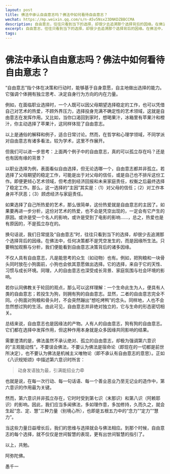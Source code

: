 ```yaml
---
layout: post
title: 佛法中承认自由意志吗？佛法中如何看待自由意志？
wechat: https://mp.weixin.qq.com/s/n-A5v5Nsx23DNKDZBBCCMA
description: 自由意志，往往只看到当下的选择，却很少去追溯那个选择背后的因缘。在佛法中，任何决策都不是凭空发生的，而是因缘所生法。只要稍加观察与分析，我们便能看到自由意志决策背后的诸多因缘。
excerpt: 自由意志，往往只看到当下的选择，却很少去追溯那个选择背后的因缘。在佛法中，任何决策都不是凭空发生的，而是因缘所生法。只要稍加观察与分析，我们便能看到自由意志决策背后的诸多因缘。
tags:
---
```


# 佛法中承认自由意志吗？佛法中如何看待自由意志？

“自由意志”指个体在决策和行动时，能够基于自身意愿，自主地做出选择的能力。它强调个体拥有独立思考、决定自身行为方向的内在力量。

例如，在面临职业选择时，一个人既可以因父母期望选择稳定的工作，也可以凭借自己对艺术的热爱，不顾外界压力，选择投身充满不确定性的艺术领域，这就是自由意志在发挥作用。又比如，当你口渴回到家时，想喝果汁，冰箱里有苹果汁和橙汁，你主动选择了苹果汁，这同样体现了自由意志。

以上是通俗的解释和例子，适合日常讨论。然而，在哲学和心理学领域，不同学派对自由意志有诸多看法，较为学术，这里不作展开。

但我们可以进一步思考：上面两个例子中的自由意志，真的可以孤立存在吗？还是也有因有缘的背景？

以职业选择为例，表面看似自由选择，但无论选哪一个，自由意志都并非孤立。若选择了父母期望的稳定工作，可能是出于对父母的信任，或是自己也不排斥这份工作。即便更倾心艺术领域，但考虑到经济回报和未来家庭责任，权衡之后最终选择了稳定工作。那么，这一选择的“主因”其实是：（1）对父母的信任；（2）对工作本身并不厌恶；（3）顾虑经济与家庭责任。

如果选择了自己所热爱的艺术，那么很简单，这份热爱就是自由意志的主因了。如果要再进一步分析，这份对艺术的热爱，也不会是凭空出现的，一定会有它产生的原因。或许是受一个名人的影响，或许是受到了电影的影响……，总之，热爱也是有原因的，不是孤立存在的。

换句话说，我们日常提及“自由意志”时，往往只看到当下的选择，却很少去追溯那个选择背后的因缘。在佛法中，任何决策都不是凭空发生的，而是因缘所生法。只要稍加观察与分析，我们便能看到自由意志决策背后的诸多因缘。

不仅人具有自由意志，凡是能思考的众生（如动物）也有。例如，把狗粮和一块骨头同时放在小狗面前，小狗也会依其意愿做出选择。它的选择，来自于它的天性、习惯与成长环境。同理，人的自由意志也深受成长背景、家庭氛围与社会环境的影响。

若你认同佛教关于轮回的观点，那么可以这样理解：一个生命此生为人，便具有人类的自由意志；若投生为狗，则拥有狗的自由意志。显然，二者的自由意志完全不同。小狗面对狗粮和骨头时，不会突然蹦出“想吃烤鸭”的念头。同样地，人也不会忽然想过狗的生活。由此可见，自由意志并非绝对独立的，它与生命的形态密切相关。

总结来说，自由意志也是因缘法的产物。人有人的自由意志，狗有狗的自由意志。它们都在选择中发挥作用，但这种作用本身就是众多因缘共同影响的结果。

需要澄清的是，佛法虽然不承认绝对、孤立的自由意志，却极为强调第六意识的“主观能动性”。不要误会佛法，不要认为佛法是宿命论（即现在的一切都是前世所决定），也不要认为佛法是机械主义唯物论（即不承认有自由意志的意思）。正如《八识规矩颂》中描述第六意识时所言：

> 动身发语独为最，引满能招业力牵

也就是说，在每一次行动、每一句话语、每一个善业恶业乃至无记业的造作中，第六意识的作用最为关键。

然而，第六意识并非孤立存在，它时时受到第七识（末那识）和第八识（阿赖耶识）的影响。因此，我们应当多闻佛法，多如理作意，多加修持，久而久之，就会生起“念、定、慧”三种力量（别境心所），也即是五根五力中的“念力”“定力”“慧力”。

当这些力量日益增长后，我们的思维与选择就会与佛法相应。到那个时候，自由意志的每个选择，就不仅仅是世间智慧的表现，更有出世间智慧的指引了。

以上，共勉。

阿弥陀佛。

愚千一
